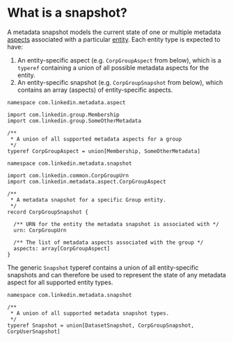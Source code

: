 # What is a snapshot?

A metadata snapshot models the current state of one or multiple metadata [aspects](aspect.md) associated with a particular [entity](entity.md).
Each entity type is expected to have:

1. An entity-specific aspect (e.g. `CorpGroupAspect` from below), which is a `typeref` containing a union of all possible metadata aspects for the entity.
2. An entity-specific snapshot (e.g. `CorpGroupSnapshot` from below), which contains an array (aspects) of entity-specific aspects.

```
namespace com.linkedin.metadata.aspect

import com.linkedin.group.Membership
import com.linkedin.group.SomeOtherMetadata

/**
 * A union of all supported metadata aspects for a group
 */
typeref CorpGroupAspect = union[Membership, SomeOtherMetadata]
```

```
namespace com.linkedin.metadata.snapshot

import com.linkedin.common.CorpGroupUrn
import com.linkedin.metadata.aspect.CorpGroupAspect

/**
 * A metadata snapshot for a specific Group entity.
 */
record CorpGroupSnapshot {

  /** URN for the entity the metadata snapshot is associated with */
  urn: CorpGroupUrn

  /** The list of metadata aspects associated with the group */
  aspects: array[CorpGroupAspect]
}
```

The generic `Snapshot` typeref contains a union of all entity-specific snapshots and can therefore be used to represent the state of any metadata aspect for all supported entity types.

```
namespace com.linkedin.metadata.snapshot

/**
 * A union of all supported metadata snapshot types.
 */
typeref Snapshot = union[DatasetSnapshot, CorpGroupSnapshot, CorpUserSnapshot]
```
